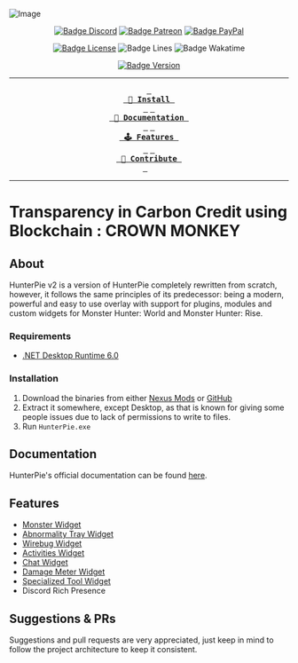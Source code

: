 ![Image](https://imgur.com/kwHOabj)
<div align = center>

[![Badge Discord]][Discord]
[![Badge Patreon]][Patreon]
[![Badge PayPal]][PayPal]

[![Badge License]][License]
![Badge Lines]
![Badge Wakatime]

[![Badge Version]][Nexus]

---

**[<kbd> <br> :rocket: Install <br> </kbd>][Installation]** 
**[<kbd> <br> 📘 Documentation <br> </kbd>][Documentation]** 
**[<kbd> <br> 🕹 Features <br> </kbd>][Features]** 
**[<kbd> <br> 💙 Contribute <br> </kbd>][Contribution]**  

---
</div>

# Transparency in Carbon Credit using Blockchain : CROWN MONKEY

## About

HunterPie v2 is a version of HunterPie completely rewritten from scratch, however, it follows the same principles of its predecessor: being a modern, powerful and easy to use overlay with support for plugins, modules and custom widgets for Monster Hunter: World and Monster Hunter: Rise.

### Requirements

- [.NET Desktop Runtime 6.0](https://dotnet.microsoft.com/en-us/download/dotnet/thank-you/runtime-desktop-6.0.7-windows-x64-installer)

### Installation

1. Download the binaries from either [Nexus Mods](https://www.nexusmods.com/monsterhunterrise/mods/181) or [GitHub](https://github.com/Haato3o/HunterPie-v2/releases/latest)
2. Extract it somewhere, except Desktop, as that is known for giving some people issues due to lack of permissions to write to files.
3. Run `HunterPie.exe`

## Documentation

HunterPie's official documentation can be found [here](https://docs.hunterpie.com).

## Features

- [Monster Widget](https://docs.hunterpie.com/posts/monster-widget/)
- [Abnormality Tray Widget](https://docs.hunterpie.com/posts/abnormality-tray-widget/)
- [Wirebug Widget](https://docs.hunterpie.com/posts/wirebug-widget/)
- [Activities Widget](https://docs.hunterpie.com/posts/activities-widget/)
- [Chat Widget](https://docs.hunterpie.com/posts/chat-widget/)
- [Damage Meter Widget](https://docs.hunterpie.com/posts/damage-meter-widget/)
- [Specialized Tool Widget](https://docs.hunterpie.com/posts/specialized-tools-widget/)
- Discord Rich Presence

## Suggestions & PRs

Suggestions and pull requests are very appreciated, just keep in mind to follow the project architecture to keep it consistent.

<!------- { Summary } ------>
[Installation]: https://github.com/Haato3o/HunterPie-v2#installation
[Documentation]: https://github.com/Haato3o/HunterPie-v2#documentation
[Features]: https://github.com/Haato3o/HunterPie-v2#features
[Contribution]: https://github.com/Haato3o/HunterPie-v2#suggestions--prs

<!------- { Links } -------->
[Discord]: https://discord.gg/5pdDq4Q
[Patreon]: https://www.patreon.com/HunterPie
[PayPal]: https://www.paypal.com/cgi-bin/webscr?cmd=_s-xclick&hosted_button_id=F2QA6HEQZ366A&source=url
[License]: https://github.com/Haato3o/HunterPie-v2/blob/main/LICENSE
[Wakatime]: https://wakatime.com/badge/github/Haato3o/HunterPie
[Nexus]: https://www.nexusmods.com/monsterhunterrise/mods/181

<!------- { Badges } ------->
[Badge Discord]: https://img.shields.io/discord/678286768046342147?color=7289DA&label=Discord&logo=discord&logoColor=white
[Badge Patreon]: https://img.shields.io/badge/Support-Patreon-blue.svg?color=fc8362&logo=patreon&logoColor=white
[Badge PayPal]: https://img.shields.io/badge/donate-Paypal-blue.svg?color=62b2fc&logo=paypal&label=Support
[Badge License]: https://img.shields.io/github/license/Haato3o/HunterPie-v2?color=c20067
[Badge Wakatime]: https://wakatime.com/badge/github/Haato3o/HunterPie.svg
[Badge Lines]: https://img.shields.io/tokei/lines/github/haato3o/hunterpie-v2
[Badge Version]: https://img.shields.io/badge/dynamic/json?color=%2303a9fc&label=Version&prefix=v&query=latest_version&url=https%3A%2F%2Fapi.hunterpie.com%2Fv1%2Fversion
